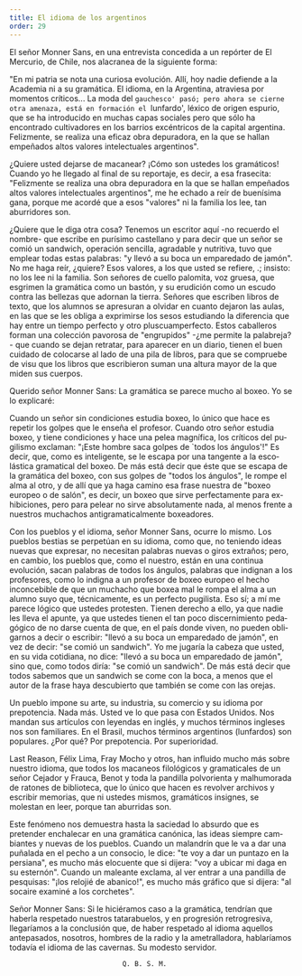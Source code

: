 ```yaml
---
title: El idioma de los argentinos
order: 29
---
```


El señor Monner Sans, en una entrevista concedida a un repórter de El Mercurio, de Chile, nos alacranea de la siguiente forma:

"En mi patria se nota una curiosa evolución. Allí, hoy nadie defien­de a la Academia ni a su gramática. El idioma, en la Argentina, atraviesa por momentos críticos... La moda del `gauchesco' pasó; pero ahora se cierne otra amenaza, está en formación el `lunfardo', léxico de origen es­purio, que se ha introducido en muchas capas sociales pero que sólo ha encontrado cultivadores en los barrios excéntricos de la capital argenti­na. Felizmente, se realiza una eficaz obra depuradora, en la que se hallan empeñados altos valores intelectuales argentinos".

¿Quiere usted dejarse de macanear? ¡Cómo son ustedes los gramáti­cos! Cuando yo he llegado al final de su reportaje, es decir, a esa fraseci­ta: "Felizmente se realiza una obra depuradora en la que se hallan empe­ñados altos valores intelectuales argentinos", me he echado a reír de bue­nísima gana, porque me acordé que a esos "valores" ni la familia los lee, tan aburridores son.

¿Quiere que le diga otra cosa? Tenemos un escritor aquí -no recuerdo el nombre- que escribe en purísimo castellano y para decir que un señor se comió un sandwich, operación sencilla, agradable y nutritiva, tuvo que emplear todas estas palabras: "y llevó a su boca un emparedado de ja­món". No me haga reír, ¿quiere? Esos valores, a los que usted se refiere, .; insisto: no los lee ni la familia. Son señores de cuello palomita, voz grue­sa, que esgrimen la gramática como un bastón, y su erudición como un escudo contra las bellezas que adornan la tierra. Señores que escriben li­bros de texto, que los alumnos se apresuran a olvidar en cuanto dejaron las aulas, en las que se les obliga a exprimirse los sesos estudiando la dife­rencia que hay entre un tiempo perfecto y otro pluscuamperfecto. Estos caballeros forman una colección pavorosa de "engrupidos" -¿me per­mite la palabreja?- que cuando se dejan retratar, para aparecer en un diario, tienen el buen cuidado de colocarse al lado de una pila de libros, para que se compruebe de visu que los libros que escribieron suman una altura mayor de la que miden sus cuerpos.

Querido señor Monner Sans: La gramática se parece mucho al bo­xeo. Yo se lo explicaré:

Cuando un señor sin condiciones estudia boxeo, lo único que hace es repetir los golpes que le enseña el profesor. Cuando otro señor estudia boxeo, y tiene condiciones y hace una pelea magnífica, los críticos del pu­gilismo exclaman: "¡Este hombre saca golpes de `todos los ángulos'!" Es decir, que, como es inteligente, se le escapa por una tangente a la esco­lástica gramatical del boxeo. De más está decir que éste que se escapa de la gramática del boxeo, con sus golpes de "todos los ángulos", le rompe el alma al otro, y de allí que ya haga camino esa frase nuestra de "boxeo europeo o de salón", es decir, un boxeo que sirve perfectamente para ex­hibiciones, pero para pelear no sirve absolutamente nada, al menos fren­te a nuestros muchachos antigramaticalmente boxeadores.

Con los pueblos y el idioma, señor Monner Sans, ocurre lo mismo. Los pueblos bestias se perpetúan en su idioma, como que, no teniendo ideas nuevas que expresar, no necesitan palabras nuevas o giros extraños; pero, en cambio, los pueblos que, como el nuestro, están en una continua evolución, sacan palabras de todos los ángulos, palabras que indignan a los profesores, como lo indigna a un profesor de boxeo europeo el hecho inconcebible de que un muchacho que boxea mal le rompa el alma a un alumno suyo que, técnicamente, es un perfecto pugilista. Eso sí; a mí me parece lógico que ustedes protesten. Tienen derecho a ello, ya que nadie les lleva el apunte, ya que ustedes tienen el tan poco discernimiento peda­gógico de no darse cuenta de que, en el país donde viven, no pueden obli­garnos a decir o escribir: "llevó a su boca un emparedado de jamón", en vez de decir: "se comió un sandwich". Yo me jugaría la cabeza que usted, en su vida cotidiana, no dice: "llevó a su boca un emparedado de jamón", sino que, como todos diría: "se comió un sandwich". De más está decir que todos sabemos que un sandwich se come con la boca, a menos que el autor de la frase haya descubierto que también se come con las orejas.

Un pueblo impone su arte, su industria, su comercio y su idioma por prepotencia. Nada más. Usted ve lo que pasa con Estados Unidos. Nos mandan sus artículos con leyendas en inglés, y muchos términos ingleses nos son familiares. En el Brasil, muchos términos argentinos (lunfardos) son populares. ¿Por qué? Por prepotencia. Por superioridad.

Last Reason, Félix Lima, Fray Mocho y otros, han influido mucho más sobre nuestro idioma, que todos los macaneos filológicos y gramati­cales de un señor Cejador y Frauca, Benot y toda la pandilla polvorienta y malhumorada de ratones de biblioteca, que lo único que hacen es revolver archivos y escribir memorias, que ni ustedes mismos, gramáticos in­signes, se molestan en leer, porque tan aburridas son.

Este fenómeno nos demuestra hasta la saciedad lo absurdo que es pretender enchalecar en una gramática canónica, las ideas siempre cam­biantes y nuevas de los pueblos. Cuando un malandrín que le va a dar una puñalada en el pecho a un consocio, le dice: "te voy a dar un punta­zo en la persiana", es mucho más elocuente que si dijera: "voy a ubicar mi daga en su esternón". Cuando un maleante exclama, al ver entrar a una pandilla de pesquisas: "¡los relojié de abanico!", es mucho más grá­fico que si dijera: "al socaire examiné a los corchetes".

Señor Monner Sans: Si le hiciéramos caso a la gramática, tendrían que haberla respetado nuestros tatarabuelos, y en progresión retrogresi­va, llegaríamos a la conclusión que, de haber respetado al idioma aque­llos antepasados, nosotros, hombres de la radio y la ametralladora, ha­blaríamos todavía el idioma de las cavernas. Su modesto servidor.

								Q. B. S. M.